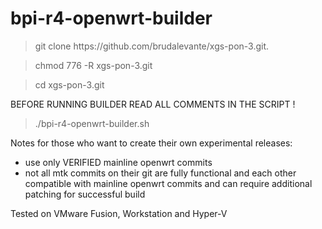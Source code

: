 # bpi-r4-openwrt-builder
 
 >git clone ht<span>tps://github.com/brudalevante/xgs-pon-3.git.    
 
 >chmod 776 -R xgs-pon-3.git
 
 >cd xgs-pon-3.git
 
 BEFORE RUNNING BUILDER READ ALL COMMENTS IN THE SCRIPT !
 
 >./bpi-r4-openwrt-builder.sh
 
 
 Notes for those who want to create their own experimental releases:
- use only VERIFIED mainline openwrt commits
- not all mtk  commits on their git are fully functional and each other compatible
  with mainline openwrt commits and can require additional patching for successful 
  build
 
  
 Tested on VMware Fusion, Workstation and Hyper-V
